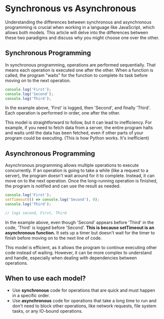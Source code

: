 # Synchronous vs Asynchronous

Understanding the differences between synchronous and asynchronous programming is crucial when working in a language like JavaScript, which allows both models. This article will delve into the differences between these two paradigms and discuss why you might choose one over the other.

## Synchronous Programming

In synchronous programming, operations are performed sequentially. That means each operation is executed one after the other. When a function is called, the program "waits" for the function to complete its task before moving on to the next operation.

```jsx
console.log('First');
console.log('Second');
console.log('Third');
```

In the example above, 'First' is logged, then 'Second', and finally 'Third'. Each operation is performed in order, one after the other.

This model is straightforward to follow, but it can lead to inefficiency. For example, if you need to fetch data from a server, the entire program halts and waits until the data has been fetched, even if other parts of your program could be executing. (This is how Python works. It's inefficient)

## Asynchronous Programming

Asynchronous programming allows multiple operations to execute concurrently. If an operation is going to take a while (like a request to a server), the program doesn't wait around for it to complete. Instead, it can move on to the next operation. Once the long-running operation is finished, the program is notified and can use the result as needed.

```jsx
console.log('First');
setTimeout(() => console.log('Second'), 0);
console.log('Third');

// logs second, First, Third
```

In the example above, even though 'Second' appears before 'Third' in the code, 'Third' is logged before 'Second'. **This is because setTimeout is an asynchronous function.** It sets up a timer but doesn't wait for the timer to finish before moving on to the next line of code.

This model is efficient, as it allows the program to continue executing other code instead of waiting. However, it can be more complex to understand and handle, especially when dealing with dependencies between operations.

## When to use each model?

- Use **synchronous** code for operations that are quick and must happen in a specific order.
- Use **asynchronous** code for operations that take a long time to run and don't need to block other operations, like network requests, file system tasks, or any IO-bound operations.
